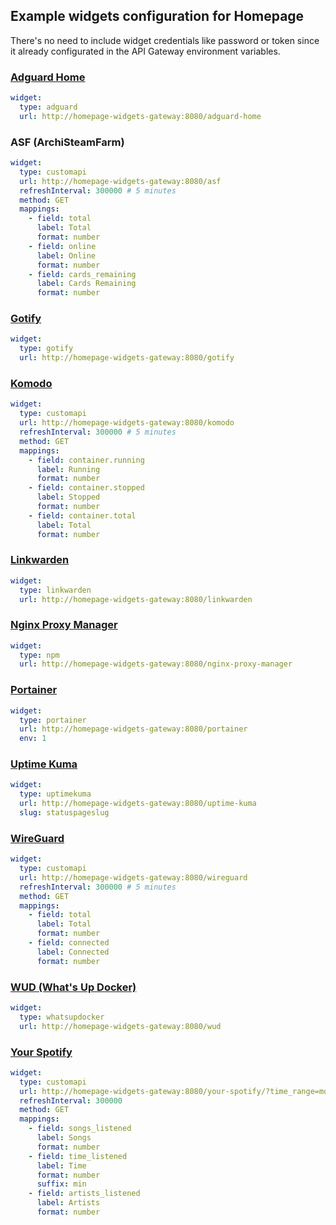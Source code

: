 ## Example widgets configuration for Homepage

There's no need to include widget credentials like password or token since it already configurated in the API Gateway environment variables.

### [Adguard Home](https://gethomepage.dev/widgets/services/adguard-home)

```yaml
widget:
  type: adguard
  url: http://homepage-widgets-gateway:8080/adguard-home
```

### ASF (ArchiSteamFarm)

```yaml
widget:
  type: customapi
  url: http://homepage-widgets-gateway:8080/asf
  refreshInterval: 300000 # 5 minutes
  method: GET
  mappings:
    - field: total
      label: Total
      format: number
    - field: online
      label: Online
      format: number
    - field: cards_remaining
      label: Cards Remaining
      format: number
```

### [Gotify](https://gethomepage.dev/widgets/services/gotify)

```yaml
widget:
  type: gotify
  url: http://homepage-widgets-gateway:8080/gotify
```

### [Komodo](komodo.md)

```yaml
widget:
  type: customapi
  url: http://homepage-widgets-gateway:8080/komodo
  refreshInterval: 300000 # 5 minutes
  method: GET
  mappings:
    - field: container.running
      label: Running
      format: number
    - field: container.stopped
      label: Stopped
      format: number
    - field: container.total
      label: Total
      format: number
```

### [Linkwarden](https://gethomepage.dev/widgets/services/linkwarden)

```yaml
widget:
  type: linkwarden
  url: http://homepage-widgets-gateway:8080/linkwarden
```

### [Nginx Proxy Manager](https://gethomepage.dev/widgets/services/nginx-proxy-manager)

```yaml
widget:
  type: npm
  url: http://homepage-widgets-gateway:8080/nginx-proxy-manager
```

### [Portainer](https://gethomepage.dev/widgets/services/portainer)

```yaml
widget:
  type: portainer
  url: http://homepage-widgets-gateway:8080/portainer
  env: 1
```

### [Uptime Kuma](https://gethomepage.dev/widgets/services/uptime-kuma)

```yaml
widget:
  type: uptimekuma
  url: http://homepage-widgets-gateway:8080/uptime-kuma
  slug: statuspageslug
```

### [WireGuard](wireguard.md)

```yaml
widget:
  type: customapi
  url: http://homepage-widgets-gateway:8080/wireguard
  refreshInterval: 300000 # 5 minutes
  method: GET
  mappings:
    - field: total
      label: Total
      format: number
    - field: connected
      label: Connected
      format: number
```

### [WUD (What's Up Docker)](https://gethomepage.dev/widgets/services/whatsupdocker)

```yaml
widget:
  type: whatsupdocker
  url: http://homepage-widgets-gateway:8080/wud
```

### [Your Spotify](your-spotify.md)

```yaml
widget:
  type: customapi
  url: http://homepage-widgets-gateway:8080/your-spotify/?time_range=month
  refreshInterval: 300000
  method: GET
  mappings:
    - field: songs_listened
      label: Songs
      format: number
    - field: time_listened
      label: Time
      format: number
      suffix: min
    - field: artists_listened
      label: Artists
      format: number
```
